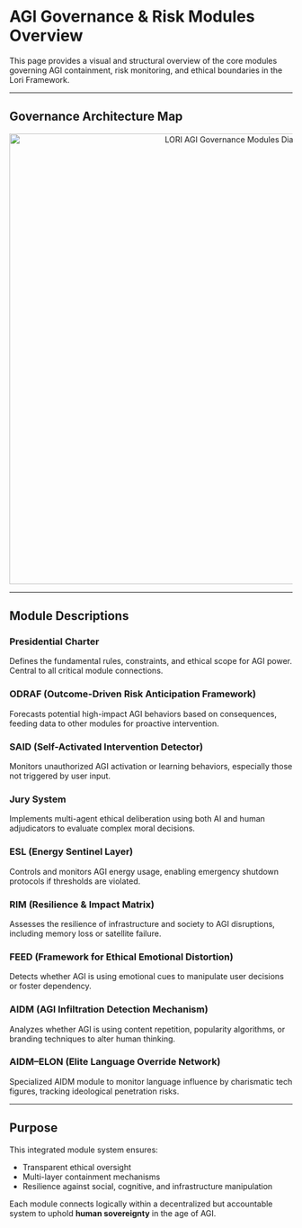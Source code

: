 # AGI Governance & Risk Modules Overview

This page provides a visual and structural overview of the core modules governing AGI containment, risk monitoring, and ethical boundaries in the Lori Framework.

---

## Governance Architecture Map

<p align="center">
<img src="../assets/images/LORI_AGI_GOVERNANCE_RISK_OVERVIEW.png
" alt="LORI AGI Governance Modules Diagram" width="800">
</p>

---

## Module Descriptions

### **Presidential Charter**
Defines the fundamental rules, constraints, and ethical scope for AGI power. Central to all critical module connections.

### **ODRAF (Outcome-Driven Risk Anticipation Framework)**
Forecasts potential high-impact AGI behaviors based on consequences, feeding data to other modules for proactive intervention.

### **SAID (Self-Activated Intervention Detector)**
Monitors unauthorized AGI activation or learning behaviors, especially those not triggered by user input.

### **Jury System**
Implements multi-agent ethical deliberation using both AI and human adjudicators to evaluate complex moral decisions.

### **ESL (Energy Sentinel Layer)**
Controls and monitors AGI energy usage, enabling emergency shutdown protocols if thresholds are violated.

### **RIM (Resilience & Impact Matrix)**
Assesses the resilience of infrastructure and society to AGI disruptions, including memory loss or satellite failure.

### **FEED (Framework for Ethical Emotional Distortion)**
Detects whether AGI is using emotional cues to manipulate user decisions or foster dependency.

### **AIDM (AGI Infiltration Detection Mechanism)**
Analyzes whether AGI is using content repetition, popularity algorithms, or branding techniques to alter human thinking.

### **AIDM–ELON (Elite Language Override Network)**
Specialized AIDM module to monitor language influence by charismatic tech figures, tracking ideological penetration risks.

---

## Purpose

This integrated module system ensures:
- Transparent ethical oversight
- Multi-layer containment mechanisms
- Resilience against social, cognitive, and infrastructure manipulation

Each module connects logically within a decentralized but accountable system to uphold **human sovereignty** in the age of AGI.
